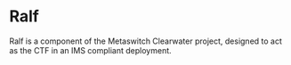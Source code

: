# Ralf

Ralf is a component of the Metaswitch Clearwater project, designed to act as the CTF in an IMS compliant deployment.
